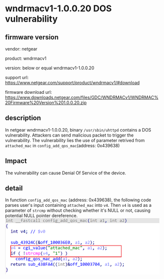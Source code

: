 # wndrmacv1-1.0.0.20 DOS vulnerability
## firmware version
vendor: netgear

product: wndrmacv1

version: below or equal wndrmacv1-1.0.0.20

support url: https://www.netgear.com/support/product/wndrmacv1/#download

firmware download url: https://www.downloads.netgear.com/files/GDC/WNDRMACv1/WNDRMAC%20Firmware%20Version%201.0.0.20.zip

## description
In netgear wndrmacv1-1.0.0.20, binary `/usr/sbin/uhttpd` contains a DOS vulnerability. Attackers can send malicious packet to trigger the vulnerability. The vulnerability lies the use of parameter retrived from `attached_mac` in `config_add_qos_mac`(address: 0x439638)

## Impact
The vulnerability can cause Denial Of Service of the device.

## detail
In function `config_add_qos_mac` (address: 0x439638), the following code parses user's input containing `attached_mac` into `v4`. Then `v4` is used as a parameter of `strcmp` without checking whether it's NULL or not, causing potential NULL pointer dereference.
![alt text](image.png)
